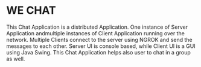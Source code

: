 # WE CHAT
This Chat Application is a distributed Application. One instance of Server Application andmultiple instances of Client Application running over the network. Multiple Clients connect to the server using NGROK and send the messages to each other. Server UI is console based, while Client UI is a GUI using Java Swing.
This Chat Application helps also user to chat in a group as well.
